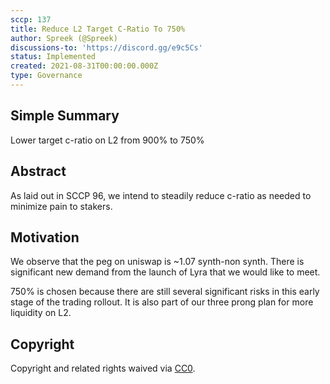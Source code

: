 ```yaml
---
sccp: 137
title: Reduce L2 Target C-Ratio To 750%
author: Spreek (@Spreek)
discussions-to: 'https://discord.gg/e9c5Cs'
status: Implemented
created: 2021-08-31T00:00:00.000Z
type: Governance
---
```


## Simple Summary

<!--"If you can't explain it simply, you don't understand it well enough." Provide a simplified and layman-accessible explanation of the SCCP.-->

Lower target c-ratio on L2 from 900% to 750%

## Abstract

<!--A short (~200 word) description of the variable change proposed.-->

As laid out in SCCP 96, we intend to steadily reduce c-ratio as needed to minimize pain to stakers.

## Motivation

<!--The motivation is critical for SCCPs that want to update variables within Synthetix. It should clearly explain why the existing variable is not incentive aligned. SCCP submissions without sufficient motivation may be rejected outright.-->

We observe that the peg on uniswap is ~1.07 synth-non synth. There is significant new demand from the launch of Lyra that we would like to meet.

750% is chosen because there are still several significant risks in this early stage of the trading rollout. It is also part of our three prong plan for more liquidity on L2.

## Copyright

Copyright and related rights waived via [CC0](https://creativecommons.org/publicdomain/zero/1.0/).
